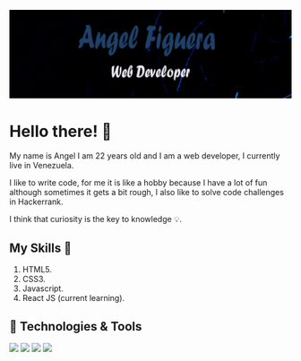 [![Header](https://raw.githubusercontent.com/angeleraser/angeleraser/main/assets/github-banner.png "Header")](https://github.com/angeleraser)

# Hello there! :wave:
My name is Angel I am 22 years old and I am a web developer, I currently live in Venezuela. <br>

I like to write code, for me it is like a hobby because I have a lot of fun although sometimes it gets a bit rough, I also like to solve code challenges in Hackerrank. <br>

I think that curiosity is the key to knowledge :bulb:.

## My Skills :muscle:
1. HTML5.
2. CSS3.
3. Javascript.
4. React JS (current learning).

## 🔧 Technologies & Tools
![](https://img.shields.io/badge/Code-JavaScript-informational?style=flat&logo=javascript&logoColor=white&color=1f4068)
![](https://img.shields.io/badge/Code-Vue-informational?style=flat&logo=react.js&logoColor=white&color=1f4068)
![](https://img.shields.io/badge/Code-Vue-informational?style=flat&logo=html&logoColor=white&color=1f4068)
![](https://img.shields.io/badge/Code-Vue-informational?style=flat&logo=css&logoColor=white&color=1f4068)


